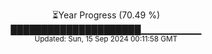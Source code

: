 <p align="center">
⏳Year Progress (70.49 %)<br>
█████████████████████▁▁▁▁▁▁▁▁▁ <br>
<sub>Updated: Sun, 15 Sep 2024 00:11:58 GMT</sub>
</p>

